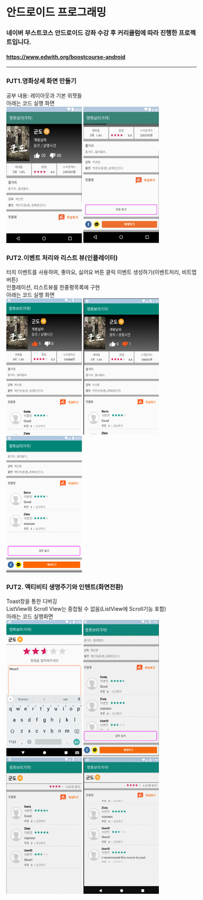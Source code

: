 # 안드로이드 프로그래밍
### 네이버 부스트코스 안드로이드 강좌 수강 후 커리큘럼에 따라 진행한 프로젝트입니다.
#### <https://www.edwith.org/boostcourse-android>

---

### PJT1.영화상세 화면 만들기
공부 내용: 레이아웃과 기본 위젯들<br>
아래는 코드 실행 화면<br>
<img src="./screenshot/p1_1.png" width="200" height="360"> <img src="./screenshot/p1_2.png" width="200" height="360">

### PJT2.이벤트 처리와 리스트 뷰(인플레이터)
터치 이벤트를 사용하여, 좋아요, 싫어요 버튼 클릭 이벤트 생성하기(이벤트처리, 비트맵 버튼)<br>
인플레이션, 리스트뷰를 한줄평목록에 구현<br>
아래는 코드 실행 화면<br>
<img src="./screenshot/p2_1.png" width="200" height="360"> <img src="./screenshot/p2_2.png" width="200" height="360"> <img src="./screenshot/p2_3.png" width="200" height="360">

### PJT2. 액티비티 생명주기와 인텐트(화면전환)
Toast창을 통한 디버깅<br>
ListView와 Scroll View는 중첩될 수 없음(ListView에 Scroll기능 포함)<br>
아래는 코드 실행화면<br>
<img src="./screenshot/p3_1.png" width="200" height="360"> <img src="./screenshot/p3_2.png" width="200" height="360"> <img src="./screenshot/p3_3.png" width="200" height="360"> <img src="./screenshot/p3_4.png" width="200" height="360">